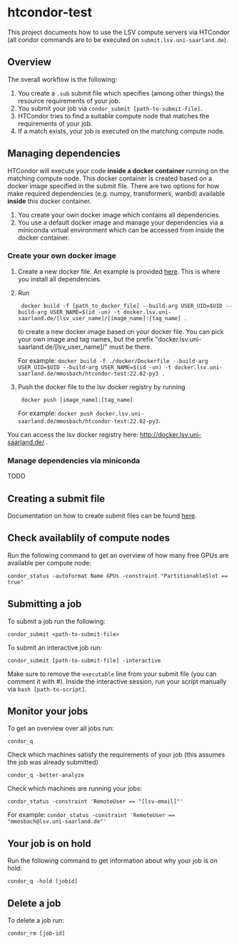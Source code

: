 # htcondor-test

This project documents how to use the LSV compute servers via HTCondor (all condor commands are to be executed on `submit.lsv.uni-saarland.de`).

## Overview

The overall workflow is the following:

1. You create a `.sub` submit file which specifies (among other things) the resource requirements of your job.
2. You submit your job via `condor_submit [path-to-submit-file]`.
3. HTCondor tries to find a suitable compute node that matches the requirements of your job.
4. If a match exists, your job is executed on the matching compute node. 


## Managing dependencies

HTCondor will execute your code **inside a docker container** running on the matching compute node. This docker container is created based on a docker image specified in the submit file. There are two options for how make required dependencies (e.g. numpy, transformers, wanbd) available **inside** this docker container.

1. You create your own docker image which contains all dependencies. 
2. You use a default docker image and manage your dependencies via a miniconda virtual environment which can be accessed from inside the docker container.

### Create your own docker image

1. Create a new docker file. An example is provided [here](./docker/Dockerfile). This is where you install all dependencies.

2. Run 

        docker build -f [path_to_docker_file] --build-arg USER_UID=$UID --build-arg USER_NAME=$(id -un) -t docker.lsv.uni-saarland.de/[lsv_user_name]/[image_name]:[tag_name] . 
    
    to create a new docker image based on your docker file. You can pick your own image and tag names, but the prefix "docker.lsv.uni-saarland.de/[lsv_user_name]/" must be there.
    
    For example: `docker build -f ./docker/Dockerfile --build-arg USER_UID=$UID --build-arg USER_NAME=$(id -un) -t docker.lsv.uni-saarland.de/mmosbach/htcondor-test:22.02-py3 .`

3. Push the docker file to the lsv docker registry by running

        docker push [image_name]:[tag_name]
    
    For example: `docker push docker.lsv.uni-saarland.de/mmosbach/htcondor-test:22.02-py3`.


You can access the lsv docker registry here: http://docker.lsv.uni-saarland.de/ .

### Manage dependencies via miniconda

TODO


## Creating a submit file

Documentation on how to create submit files can be found [here](./submit-files).

## Check availablily of compute nodes

Run the following command to get an overview of how many free GPUs are available per compute node:

    condor_status -autoformat Name GPUs -constraint "PartitionableSlot == true"


## Submitting a job

To submit a job run the following: 

    condor_submit <path-to-submit-file>


To submit an interactive job run:

    condor_submit [path-to-submit-file] -interactive

Make sure to remove the `executable` line from your submit file (you can comment it with #). Inside the interactive session, run your script manually via `bash [path-to-script]`.


## Monitor your jobs

To get an overview over all jobs run:

    condor_q


Check which machines satisfy the requirements of your job (this assumes the job was already submitted)

    condor_q -better-analyze


Check which machines are running your jobs:

    condor_status -constraint 'RemoteUser == "[lsv-email]"'

For example: `condor_status -constraint 'RemoteUser == "mmosbach@lsv.uni-saarland.de"'`


## Your job is on hold

Run the following command to get information about why your job is on hold:

    condor_q -hold [jobid]


## Delete a job

To delete a job run:

    condor_rm [job-id]
